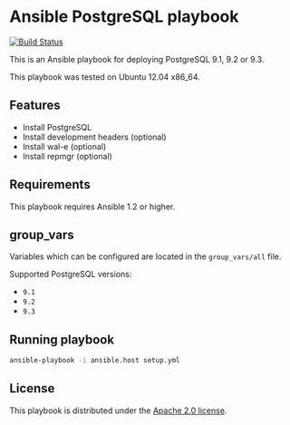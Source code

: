 # Ansible PostgreSQL playbook

[![Build Status](https://travis-ci.org/balanced-ops/ansible-postgresql.svg)](https://travis-ci.org/balanced-ops/ansible-postgresql)

This is an Ansible playbook for deploying PostgreSQL 9.1, 9.2 or 9.3.

This playbook was tested on Ubuntu 12.04 x86_64.

## Features

* Install PostgreSQL
* Install development headers (optional)
* Install wal-e (optional)
* Install repmgr (optional)

## Requirements

This playbook requires Ansible 1.2 or higher.

## group_vars

Variables which can be configured are located in the `group_vars/all` file.

Supported PostgreSQL versions:

* `9.1`
* `9.2`
* `9.3`

## Running playbook

```bash
ansible-playbook -i ansible.host setup.yml
```

## License

This playbook is distributed under the
[Apache 2.0 license](http://www.apache.org/licenses/LICENSE-2.0.html).
